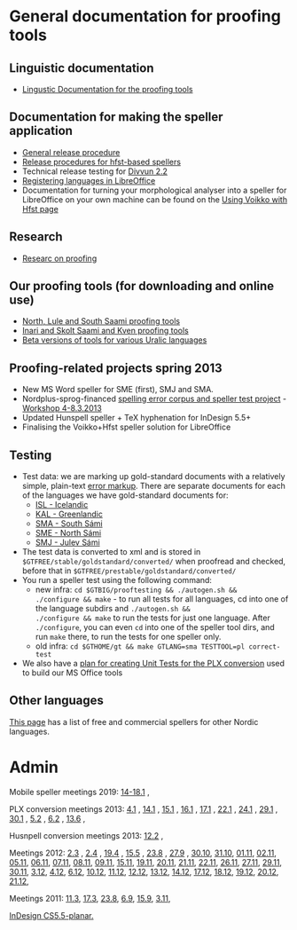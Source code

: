 General documentation for proofing tools
=====================

Linguistic documentation
------------------------

-   [Lingustic Documentation for the proofing tools](spelling/index.xml)

Documentation for making the speller application
------------------------------------------------

-   [General release procedure](ProofingToolsReleaseProcedure.html)
-   [Release procedures for hfst-based
    spellers](SpellerReleaseProcedures.html)
-   Technical release testing for [Divvun
    2.2](admin/Divvun2.2ReleaseTesting.html)
-   [Registering languages in
    LibreOffice](spelling/hfst/RegisteringLanguagesInLibreOffice.html)
-   Documentation for turning your morphological analyser into a speller
    for LibreOffice on your own machine can be found on the [Using
    Voikko with Hfst page](/tools/UsingVoikkoWithHfst.html)

Research
--------

-   [Researc on
    proofing](../proofresearch/InvestigatingTextProofing.html)

Our proofing tools (for downloading and online use)
---------------------------------------------------

-   [North, Lule and South Saami proofing
    tools](http://divvun.no/korrektur/korrektur.html)
-   [Inari and Skolt Saami and Kven proofing
    tools](http://divvun.no/korrektur/otherlangs.html)
-   [Beta versions of tools for various Uralic
    languages](http://divvun.org/proofing/proofing.html)

Proofing-related projects spring 2013
-------------------------------------

-   New MS Word speller for SME (first), SMJ and SMA.
-   Nordplus-sprog-financed [spelling error corpus and speller test
    project](nordplus/Oversikt.html) - [Workshop
    4-8.3.2013](nordplus/Workshop.html)
-   Updated Hunspell speller + TeX hyphenation for InDesign 5.5+
-   Finalising the Voikko+Hfst speller solution for LibreOffice

Testing
-------

-   Test data: we are marking up gold-standard documents with a
    relatively simple, plain-text [error
    markup](spelling/testdoc/error-markup.html). There are separate
    documents for each of the languages we have gold-standard documents
    for:
    -   [ISL - Icelandic](spelling/testdoc/error-markup-isl.html)
    -   [KAL - Greenlandic](spelling/testdoc/error-markup-kal.html)
    -   [SMA - South Sámi](spelling/testdoc/error-markup-sma.html)
    -   [SME - North Sámi](spelling/testdoc/error-markup-sme.html)
    -   [SMJ - Julev Sámi](spelling/testdoc/error-markup-smj.html)
-   The test data is converted to xml and is stored in
    `$GTFREE/stable/goldstandard/converted/` when proofread and checked,
    before that in `$GTFREE/prestable/goldstandard/converted/`
-   You run a speller test using the following command:
    -   new infra:
        `cd $GTBIG/prooftesting && ./autogen.sh &&                      ./configure && make` -
        to run all tests for all languages, cd into one of the language
        subdirs and
        `./autogen.sh &&                      ./configure && make` to
        run the tests for just one language. After `./configure`, you
        can even `cd` into one of the speller tool dirs, and run `make`
        there, to run the tests for one speller only.
    -   old infra:
        `cd $GTHOME/gt && make GTLANG=sma TESTTOOL=pl correct-test`
-   We also have a [plan for creating Unit Tests for the PLX
    conversion](spelling/testdoc/PLXConversionTesting.html) used to
    build our MS Office tools

Other languages
---------------

[This page](SpellersForOtherNordicLanguages.html) has a list of free and
commercial spellers for other Nordic languages.

Admin
=====

Mobile speller meetings 2019: [14-18.1](admin/Meeting_2019-01-1418.html)
,

PLX conversion meetings 2013: [4.1](admin/Meeting_2013-01-04.html) ,
[14.1](admin/Meeting_2013-01-14.html) ,
[15.1](admin/Meeting_2013-01-15.html) ,
[16.1](admin/Meeting_2013-01-16.html) ,
[17.1](admin/Meeting_2013-01-17.html) ,
[22.1](admin/Meeting_2013-01-22.html) ,
[24.1](admin/Meeting_2013-01-24.html) ,
[29.1](admin/Meeting_2013-01-29.html) ,
[30.1](admin/Meeting_2013-01-30.html) ,
[5.2](admin/Meeting_2013-02-05.html) ,
[6.2](admin/Meeting_2013-02-06.html) ,
[13.6](admin/Meeting_2013-06-13.html) ,

Husnpell conversion meetings 2013:
[12.2](admin/HunspellMeeting2013-02-12.html) ,

Meetings 2012: [2.3](admin/Meeting_2012-03-02.html) ,
[2.4](admin/Meeting_2012-04-02.html) ,
[19.4](admin/Meeting_2012-04-19.html) ,
[15.5](admin/Meeting_2012-05-15.html) ,
[23.8](admin/Meeting_2012-08-23.html) ,
[27.9](admin/Meeting_2012-08-23.html) ,
[30.10](admin/Meeting_2012-08-23.html),
[31.10](admin/Meeting_2012-10-31.html),
[01.11](admin/Meeting_2012-11-01.html),
[02.11](admin/Meeting_2012-11-02.html),
[05.11](admin/Meeting_2012-11-05.html),
[06.11](admin/Meeting_2012-11-06.html),
[07.11](admin/Meeting_2012-11-07.html),
[08.11](admin/Meeting_2012-11-08.html),
[09.11](admin/Meeting_2012-11-09.html),
[15.11](admin/Meeting_2012-11-15.html),
[19.11](admin/Meeting_2012-11-19.html),
[20.11](admin/Meeting_2012-11-20.html),
[21.11](admin/Meeting_2012-11-21.html),
[22.11](admin/Meeting_2012-11-22.html),
[26.11](admin/Meeting_2012-11-26.html),
[27.11](admin/Meeting_2012-11-27.html),
[29.11](admin/Meeting_2012-11-29.html),
[30.11](admin/Meeting_2012-11-30.html),
[3.12](admin/Meeting_2012-12-03.html),
[4.12](admin/Meeting_2012-12-04.html),
[6.12](admin/Meeting_2012-12-06.html),
[10.12](admin/Meeting_2012-12-10.html),
[11.12](admin/Meeting_2012-12-11.html),
[12.12](admin/Meeting_2012-12-12.html),
[13.12](admin/Meeting_2012-12-13.html),
[14.12](admin/Meeting_2012-12-14.html),
[17.12](admin/Meeting_2012-12-17.html),
[18.12](admin/Meeting_2012-12-18.html),
[19.12](admin/Meeting_2012-12-19.html),
[20.12](admin/Meeting_2012-12-20.html),
[21.12](admin/Meeting_2012-12-21.html),

Meetings 2011: [11.3](admin/Meeting_2011-03-11.html),
[17.3](admin/Meeting_2011-03-17.html),
[23.8](admin/Meeting_2011-08-23.html),
[6.9](admin/Meeting_2011-09-06.html),
[15.9](admin/Meeting_2011-09-15.html),
[3.11](admin/Meeting_2011-11-03.html),

[InDesign CS5.5-planar.](admin/InDesign/CS55-planar.html)
